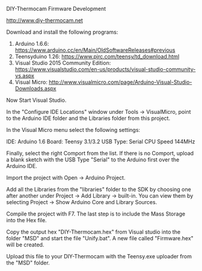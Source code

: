 DIY-Thermocam Firmware Development 

http://www.diy-thermocam.net

Download and install the following programs:

1. Arduino 1.6.6: https://www.arduino.cc/en/Main/OldSoftwareReleases#previous
2. Teensyduino 1.26: https://www.pjrc.com/teensy/td_download.html
3. Visual Studio 2015 Community Edition: https://www.visualstudio.com/en-us/products/visual-studio-community-vs.aspx
4. Visual Micro: http://www.visualmicro.com/page/Arduino-Visual-Studio-Downloads.aspx

Now Start Visual Studio.

In the "Configure IDE Locations" window under Tools -> VisualMicro, point to the Arduino IDE folder and the Libraries folder from this project.

In the Visual Micro menu select the following settings:

IDE: Arduino 1.6
Board: Teensy 3.1/3.2
USB Type: Serial
CPU Speed 144MHz 

Finally, select the right Comport from the list. 
If there is no Comport, upload a blank sketch with the USB Type "Serial" to the Arduino first over the Arduino IDE.

Import the project with Open -> Arduino Project. 

Add all the Libraries from the "libraries" folder to the SDK by choosing one after another under Project -> Add Library -> built-in.
You can view them by selecting Project -> Show Arduino Core and Library Sources.

Compile the project with F7. The last step is to include the Mass Storage into the Hex file.

Copy the output hex "DIY-Thermocam.hex" from Visual studio into the folder "MSD" and start the file "Unify.bat". A new file called "Firmware.hex" will be created.

Upload this file to your DIY-Thermocam with the Teensy.exe uploader from the "MSD" folder.